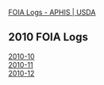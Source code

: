 [FOIA Logs - APHIS &#124; USDA](https://www.aphis.usda.gov/aphis/resources/foia/ct_foia_logs)  

## 2010 FOIA Logs  
[2010-10](https://www.aphis.usda.gov/foia/foia_logs/2010/October.xlsx)  
[2010-11](https://www.aphis.usda.gov/foia/foia_logs/2010/November.xlsx)  
[2010-12](https://www.aphis.usda.gov/foia/foia_logs/2010/December.xlsx)  